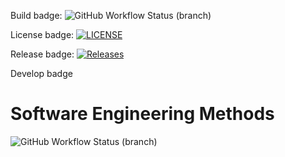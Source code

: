 Build badge:
![GitHub Workflow Status (branch)](https://img.shields.io/github/actions/workflow/status/sbailey27/sem/main.yml?branch=master)

License badge:
[![LICENSE](https://img.shields.io/github/license/sbailey27/sem.svg?style=flat-square)](https://github.com/sbailey27/sem/blob/master/LICENSE)

Release badge:
[![Releases](https://img.shields.io/github/release/sbailey27/sem/all.svg?style=flat-square)](https://github.com/sbailey27/sem/releases)

Develop badge
# Software Engineering Methods
![GitHub Workflow Status (branch)](https://img.shields.io/github/actions/workflow/status/sbailey27/sem/main.yml?branch=develop)

